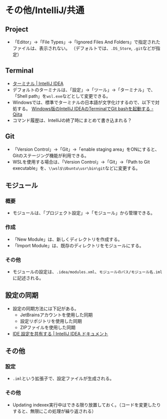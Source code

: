 # その他/IntelliJ/共通

## Project

- 「Editor」->「File Types」->「Ignored Files And Folders」で指定されたファイルは、表示されない。
  （デフォルトでは、`.DS_Store`, `.git`などが指定）

## Terminal

- [ターミナル | IntelliJ IDEA](https://pleiades.io/help/idea/terminal-emulator.html)
- デフォルトのターミナルは、「設定」→「ツール」→「ターミナル」で、「Shell path」を`wsl.exe`などとして変更できる。
- Windowsでは、標準でターミナルの日本語が文字化けするので、以下で対処する。
  [Windows版のIntelliJ IDEAのTerminalでGit bashを起動する - Qiita](https://qiita.com/EichiSanden/items/7c735c5d7ec33c51012c)
- コマンド履歴は、IntelliJの終了時にまとめて書き込まれる？

## Git

- 「Version Control」->「Git」->「enable staging area」をONにすると、Gitのステージング機能が利用できる。
- WSLを使用する場合は、「Version Control」->「Git」->「Path to Git executable」を、`\\wsl$\Ubuntu\usr\bin\git`などに変更する。

## モジュール

### 概要

- モジュールは、「プロジェクト設定」→「モジュール」から管理できる。

### 作成

- 「New Module」は、新しくディレクトリを作成する。
- 「Import Module」は、既存のディレクトリをモジュールにする。

### その他

- モジュールの設定は、`.idea/modules.xml`、`モジュールのパス/モジュール名.iml`に記述される。

## 設定の同期

- 設定の同期方法には下記がある。
  - JetBrainsアカウントを使用した同期
  - 設定リポジトリを使用した同期
  - ZIPファイルを使用した同期
- [IDE 設定を共有する | IntelliJ IDEA ドキュメント](https://pleiades.io/help/idea/sharing-your-ide-settings.html)

## その他

### 設定

- `.iml`という拡張子で、設定ファイルが生成される。

### その他

- Updating indexex実行中はできる限り放置しておく。（コードを変更したりすると、無限にこの処理が繰り返される）
